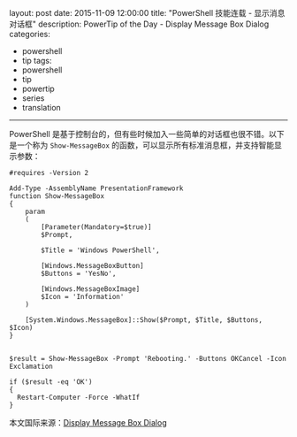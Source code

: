 layout: post
date: 2015-11-09 12:00:00
title: "PowerShell 技能连载 - 显示消息对话框"
description: PowerTip of the Day - Display Message Box Dialog
categories:
- powershell
- tip
tags:
- powershell
- tip
- powertip
- series
- translation
---
PowerShell 是基于控制台的，但有些时候加入一些简单的对话框也很不错。以下是一个称为 `Show-MessageBox` 的函数，可以显示所有标准消息框，并支持智能显示参数：

    #requires -Version 2
    
    Add-Type -AssemblyName PresentationFramework
    function Show-MessageBox
    {
        param
        (
            [Parameter(Mandatory=$true)]
            $Prompt,
            
            $Title = 'Windows PowerShell',
            
            [Windows.MessageBoxButton]
            $Buttons = 'YesNo',
            
            [Windows.MessageBoxImage]
            $Icon = 'Information'
        )
        
        [System.Windows.MessageBox]::Show($Prompt, $Title, $Buttons, $Icon)
    }
    
    
    $result = Show-MessageBox -Prompt 'Rebooting.' -Buttons OKCancel -Icon Exclamation
    
    if ($result -eq 'OK')
    {
      Restart-Computer -Force -WhatIf
    }

<!--more-->
本文国际来源：[Display Message Box Dialog](http://community.idera.com/powershell/powertips/b/tips/posts/display-message-box-dialog)
